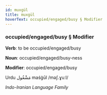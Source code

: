 ```yaml
---
id: muxgül
title: muxgül
hoverText: occupied/engaged/busy § Modifier
---
```


### occupied/engaged/busy § Modifier

**Verb**: to be occupied/engaged/busy

**Noun**: occupied/engaged/busy-ness

**Modifier**: occupied/engaged/busy

Urdu مَشْغُول maśġūl /məʃ.ɣuːl/

*Indo-Iranian Language Family*